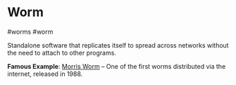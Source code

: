 # Worm
#worms #worm

Standalone software that replicates itself to spread across networks without the need to attach to other programs.

**Famous Example**: [Morris Worm](https://en.wikipedia.org/wiki/Morris_worm) – One of the first worms distributed via the internet, released in 1988.
